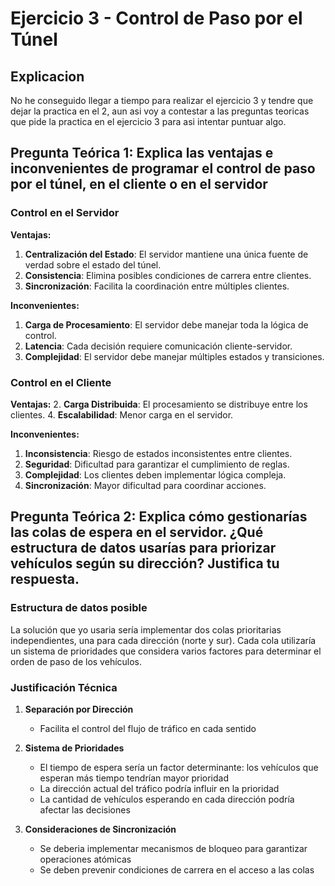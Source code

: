 # Ejercicio 3 - Control de Paso por el Túnel

## Explicacion

No he conseguido llegar a tiempo para realizar el ejercicio 3 y tendre que dejar la practica en el 2, aun asi voy a contestar a las preguntas teoricas que pide la practica en el ejercicio 3 para asi intentar puntuar algo.

## Pregunta Teórica 1: Explica las ventajas e inconvenientes de programar el control de paso por el túnel, en el cliente o en el servidor

### Control en el Servidor

**Ventajas:**
1. **Centralización del Estado**: El servidor mantiene una única fuente de verdad sobre el estado del túnel.
2. **Consistencia**: Elimina posibles condiciones de carrera entre clientes.
4. **Sincronización**: Facilita la coordinación entre múltiples clientes.

**Inconvenientes:**
1. **Carga de Procesamiento**: El servidor debe manejar toda la lógica de control.
2. **Latencia**: Cada decisión requiere comunicación cliente-servidor.
4. **Complejidad**: El servidor debe manejar múltiples estados y transiciones.

### Control en el Cliente

**Ventajas:**
2. **Carga Distribuida**: El procesamiento se distribuye entre los clientes.
4. **Escalabilidad**: Menor carga en el servidor.

**Inconvenientes:**
1. **Inconsistencia**: Riesgo de estados inconsistentes entre clientes.
2. **Seguridad**: Dificultad para garantizar el cumplimiento de reglas.
3. **Complejidad**: Los clientes deben implementar lógica compleja.
4. **Sincronización**: Mayor dificultad para coordinar acciones.


## Pregunta Teórica 2: Explica cómo gestionarías las colas de espera en el servidor. ¿Qué estructura de datos usarías para priorizar vehículos según su dirección? Justifica tu respuesta.

### Estructura de datos posible

La solución que yo usaria sería implementar dos colas prioritarias independientes, una para cada dirección (norte y sur). Cada cola utilizaría un sistema de prioridades que considera varios factores para determinar el orden de paso de los vehículos.

### Justificación Técnica

1. **Separación por Dirección**
   - Facilita el control del flujo de tráfico en cada sentido

2. **Sistema de Prioridades**
   - El tiempo de espera sería un factor determinante: los vehículos que esperan más tiempo tendrían mayor prioridad
   - La dirección actual del tráfico podría influir en la prioridad
   - La cantidad de vehículos esperando en cada dirección podría afectar las decisiones

3. **Consideraciones de Sincronización**
   - Se deberia implementar mecanismos de bloqueo para garantizar operaciones atómicas
   - Se deben prevenir condiciones de carrera en el acceso a las colas
